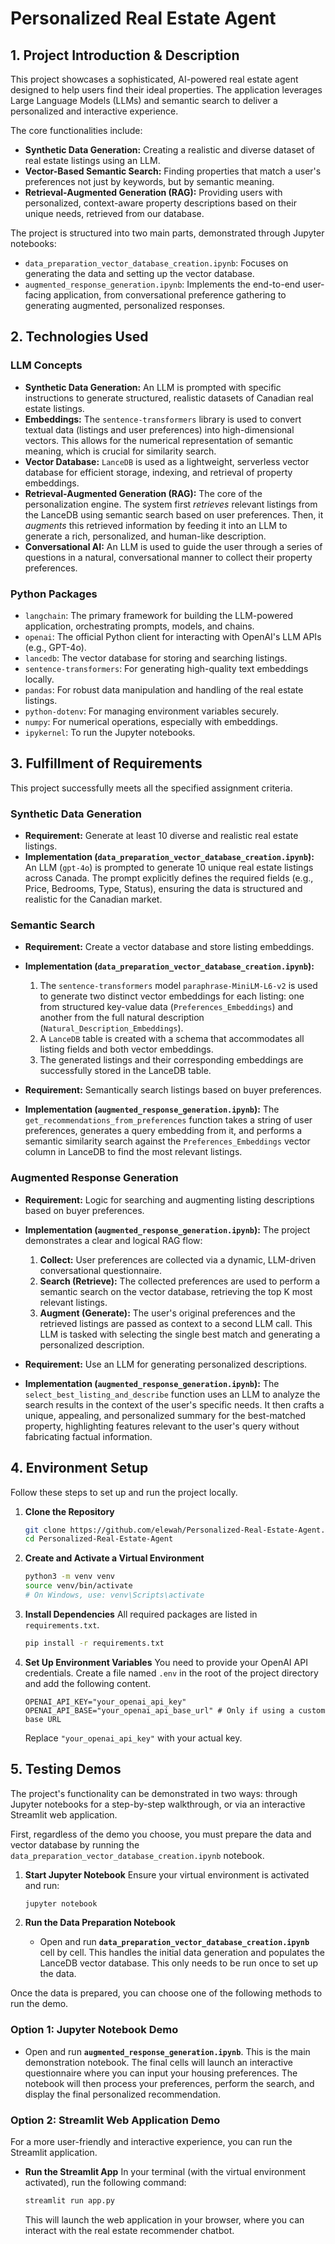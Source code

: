 # Personalized Real Estate Agent

## 1. Project Introduction & Description

This project showcases a sophisticated, AI-powered real estate agent designed to help users find their ideal properties. The application leverages Large Language Models (LLMs) and semantic search to deliver a personalized and interactive experience.

The core functionalities include:
-   **Synthetic Data Generation:** Creating a realistic and diverse dataset of real estate listings using an LLM.
-   **Vector-Based Semantic Search:** Finding properties that match a user's preferences not just by keywords, but by semantic meaning.
-   **Retrieval-Augmented Generation (RAG):** Providing users with personalized, context-aware property descriptions based on their unique needs, retrieved from our database.

The project is structured into two main parts, demonstrated through Jupyter notebooks:
-   `data_preparation_vector_database_creation.ipynb`: Focuses on generating the data and setting up the vector database.
-   `augmented_response_generation.ipynb`: Implements the end-to-end user-facing application, from conversational preference gathering to generating augmented, personalized responses.

## 2. Technologies Used

### LLM Concepts
-   **Synthetic Data Generation:** An LLM is prompted with specific instructions to generate structured, realistic datasets of Canadian real estate listings.
-   **Embeddings:** The `sentence-transformers` library is used to convert textual data (listings and user preferences) into high-dimensional vectors. This allows for the numerical representation of semantic meaning, which is crucial for similarity search.
-   **Vector Database:** `LanceDB` is used as a lightweight, serverless vector database for efficient storage, indexing, and retrieval of property embeddings.
-   **Retrieval-Augmented Generation (RAG):** The core of the personalization engine. The system first *retrieves* relevant listings from the LanceDB using semantic search based on user preferences. Then, it *augments* this retrieved information by feeding it into an LLM to generate a rich, personalized, and human-like description.
-   **Conversational AI:** An LLM is used to guide the user through a series of questions in a natural, conversational manner to collect their property preferences.

### Python Packages
-   `langchain`: The primary framework for building the LLM-powered application, orchestrating prompts, models, and chains.
-   `openai`: The official Python client for interacting with OpenAI's LLM APIs (e.g., GPT-4o).
-   `lancedb`: The vector database for storing and searching listings.
-   `sentence-transformers`: For generating high-quality text embeddings locally.
-   `pandas`: For robust data manipulation and handling of the real estate listings.
-   `python-dotenv`: For managing environment variables securely.
-   `numpy`: For numerical operations, especially with embeddings.
-   `ipykernel`: To run the Jupyter notebooks.

## 3. Fulfillment of Requirements

This project successfully meets all the specified assignment criteria.

### Synthetic Data Generation
-   **Requirement:** Generate at least 10 diverse and realistic real estate listings.
-   **Implementation (`data_preparation_vector_database_creation.ipynb`):** An LLM (`gpt-4o`) is prompted to generate 10 unique real estate listings across Canada. The prompt explicitly defines the required fields (e.g., Price, Bedrooms, Type, Status), ensuring the data is structured and realistic for the Canadian market.

### Semantic Search
-   **Requirement:** Create a vector database and store listing embeddings.
-   **Implementation (`data_preparation_vector_database_creation.ipynb`):**
    1.  The `sentence-transformers` model `paraphrase-MiniLM-L6-v2` is used to generate two distinct vector embeddings for each listing: one from structured key-value data (`Preferences_Embeddings`) and another from the full natural description (`Natural_Description_Embeddings`).
    2.  A `LanceDB` table is created with a schema that accommodates all listing fields and both vector embeddings.
    3.  The generated listings and their corresponding embeddings are successfully stored in the LanceDB table.

-   **Requirement:** Semantically search listings based on buyer preferences.
-   **Implementation (`augmented_response_generation.ipynb`):** The `get_recommendations_from_preferences` function takes a string of user preferences, generates a query embedding from it, and performs a semantic similarity search against the `Preferences_Embeddings` vector column in LanceDB to find the most relevant listings.

### Augmented Response Generation
-   **Requirement:** Logic for searching and augmenting listing descriptions based on buyer preferences.
-   **Implementation (`augmented_response_generation.ipynb`):** The project demonstrates a clear and logical RAG flow:
    1.  **Collect:** User preferences are collected via a dynamic, LLM-driven conversational questionnaire.
    2.  **Search (Retrieve):** The collected preferences are used to perform a semantic search on the vector database, retrieving the top K most relevant listings.
    3.  **Augment (Generate):** The user's original preferences and the retrieved listings are passed as context to a second LLM call. This LLM is tasked with selecting the single best match and generating a personalized description.

-   **Requirement:** Use an LLM for generating personalized descriptions.
-   **Implementation (`augmented_response_generation.ipynb`):** The `select_best_listing_and_describe` function uses an LLM to analyze the search results in the context of the user's specific needs. It then crafts a unique, appealing, and personalized summary for the best-matched property, highlighting features relevant to the user's query without fabricating factual information.

## 4. Environment Setup

Follow these steps to set up and run the project locally.

1.  **Clone the Repository**
    ```bash
    git clone https://github.com/elewah/Personalized-Real-Estate-Agent.git
    cd Personalized-Real-Estate-Agent
    ```

2.  **Create and Activate a Virtual Environment**
    ```bash
    python3 -m venv venv
    source venv/bin/activate
    # On Windows, use: venv\Scripts\activate
    ```

3.  **Install Dependencies**
    All required packages are listed in `requirements.txt`.
    ```bash
    pip install -r requirements.txt
    ```

4.  **Set Up Environment Variables**
    You need to provide your OpenAI API credentials. Create a file named `.env` in the root of the project directory and add the following content.
    ```
    OPENAI_API_KEY="your_openai_api_key"
    OPENAI_API_BASE="your_openai_api_base_url" # Only if using a custom base URL
    ```
    Replace `"your_openai_api_key"` with your actual key.

## 5. Testing Demos

The project's functionality can be demonstrated in two ways: through Jupyter notebooks for a step-by-step walkthrough, or via an interactive Streamlit web application.

First, regardless of the demo you choose, you must prepare the data and vector database by running the `data_preparation_vector_database_creation.ipynb` notebook.

1.  **Start Jupyter Notebook**
    Ensure your virtual environment is activated and run:
    ```bash
    jupyter notebook
    ```

2.  **Run the Data Preparation Notebook**
    -   Open and run **`data_preparation_vector_database_creation.ipynb`** cell by cell. This handles the initial data generation and populates the LanceDB vector database. This only needs to be run once to set up the data.

Once the data is prepared, you can choose one of the following methods to run the demo.

### Option 1: Jupyter Notebook Demo

-   Open and run **`augmented_response_generation.ipynb`**. This is the main demonstration notebook. The final cells will launch an interactive questionnaire where you can input your housing preferences. The notebook will then process your preferences, perform the search, and display the final personalized recommendation.

### Option 2: Streamlit Web Application Demo

For a more user-friendly and interactive experience, you can run the Streamlit application.

-  **Run the Streamlit App**
    In your terminal (with the virtual environment activated), run the following command:
    ```bash
    streamlit run app.py
    ```
    This will launch the web application in your browser, where you can interact with the real estate recommender chatbot. 
